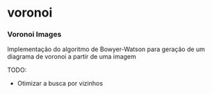 # voronoi
### Voronoi Images

Implementação do algoritmo de Bowyer-Watson para geração de um diagrama de voronoi a partir de uma imagem

TODO:
* Otimizar a busca por vizinhos